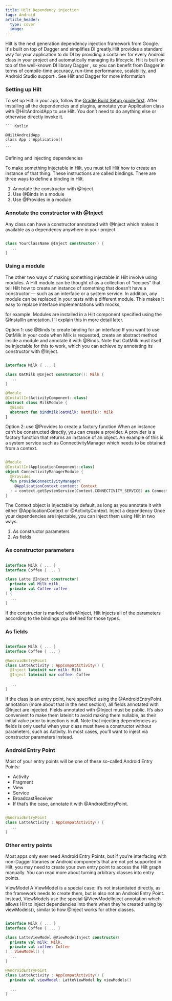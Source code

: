 ```yaml
---
title: Hilt Dependency injection 
tags: Android
article_header:
  type: cover
  image:
---
```



Hilt is the next generation dependency injection framework from Google. It's built on top of Dagger and simplifies DI greatly.Hilt provides a standard way
for your application to do DI by providing a container for every Android class in your project and automatically managing its lifecycle. Hilt is built on top 
of the well-known DI library Dagger , so you can benefit from Dagger in terms of compile-time accuracy, run-time performance, scalability, and Android Studio support . See Hilt and Dagger for more information


### Setting up Hilt

To set up Hilt in your app, follow the [Gradle Build Setup guide first](https://dagger.dev/hilt/gradle-setup). After installing all the dependencies and plugins, 
annotate your Application class with @HiltAndroidApp to use Hilt. You don’t need to do anything else or otherwise directly invoke it.

    ``` Kotlin

    @HiltAndroidApp
    class App : Application()

    ```

Defining and injecting dependencies


To make something injectable in Hilt, you must tell Hilt how to create an instance of that thing. These instructions are called bindings.
There are three ways to define a binding in Hilt.
 1. Annotate the constructor with @Inject
 2. Use @Binds in a module
 3. Use @Provides in a module


### Annotate the constructor with @Inject
Any class can have a constructor annotated with @Inject which makes it available as a dependency anywhere in your project.

``` Kotlin

class YourClassName @Inject constructor() {
  ...
}

``` 


### Using a module
The other two ways of making something injectable in Hilt involve using modules.
A Hilt module can be thought of as a collection of “recipes” that tell Hilt how to create an instance of something that doesn’t have a constructor — such as an interface or a system service.
In addition, any module can be replaced in your tests with a different module. This makes it easy to replace interface implementations with mocks, 

for example.
Modules are installed in a Hilt component specified using the @InstallIn annotation. I’ll explain this in more detail later.

Option 1: use @Binds to create binding for an interface
If you want to use OatMilk in your code when Milk is requested, create an abstract method inside a module and annotate it with @Binds. Note that OatMilk must itself be injectable for this to work, 
which you can achieve by annotating its constructor with @Inject.

``` Kotlin

interface Milk { ... }

class OatMilk @Inject constructor(): Milk {
  ...
}

@Module
@InstallIn(ActivityComponent::class)
abstract class MilkModule {
  @Binds
  abstract fun bindMilk(oatMilk: OatMilk): Milk
}

```


Option 2: use @Provides to create a factory function
When an instance can’t be constructed directly, you can create a provider. A provider is a factory function that returns an instance of an object.
An example of this is a system service such as ConnectivityManager which needs to be obtained from a context.

```Kotlin

@Module
@InstallIn(ApplicationComponent::class)
object ConnectivityManagerModule {
  @Provides
  fun provideConnectivityManager(
    @ApplicationContext context: Context
  ) = context.getSystemService(Context.CONNECTIVITY_SERVICE) as ConnectivityManager
}

```

The Context object is injectable by default, as long as you annotate it with either @ApplicationContext or @ActivityContext.
Inject a dependency
Once your dependencies are injectable, you can inject them using Hilt in two ways.
 1. As constructor parameters
 2. As fields


### As constructor parameters

``` Kotlin

interface Milk { ... }
interface Coffee { ... }

class Latte @Inject constructor(
  private val Milk milk,
  private val Coffee coffee
) {
  ...
}

```

If the constructor is marked with @Inject, Hilt injects all of the parameters according to the bindings you defined for those types.

### As fields

``` Kotlin

interface Milk { ... }
interface Coffee { ... }

@AndroidEntryPoint
class LatteActivity : AppCompatActivity() {
  @Inject lateinit var milk: Milk
  @Inject lateinit var coffee: Coffee
  
  ...
}

```


If the class is an entry point, here specified using the @AndroidEntryPoint annotation (more about that in the next section), all fields annotated with @Inject are injected.
Fields annotated with @Inject must be public. It’s also convenient to make them lateinit to avoid making them nullable, as their initial value prior to injection is null.
Note that injecting dependencies as fields is only useful when your class must have a constructor without parameters, such as Activity. In most cases, you’ll want to inject via constructor parameters instead.



### Android Entry Point
Most of your entry points will be one of these so-called Android Entry Points:
- Activity
- Fragment
- View
- Service
- BroadcastReceiver
- If that’s the case, annotate it with @AndroidEntryPoint.

``` Kotlin

@AndroidEntryPoint
class LatteActivity : AppCompatActivity() {
  ...
}

```


### Other entry points
Most apps only ever need Android Entry Points, but if you’re interfacing with non-Dagger libraries or Android components that are not yet supported in Hilt,
you may need to create your own entry point to access the Hilt graph manually. You can read more about turning arbitrary classes into entry points.

ViewModel
A ViewModel is a special case: it’s not instantiated directly, as the framework needs to create them, but is also not an Android Entry Point. Instead, 
ViewModels use the special @ViewModelInject annotation which allows Hilt to inject dependencies into them when they’re created using by viewModels(), 
similar to how @Inject works for other classes.

``` Kotlin

interface Milk { ... }
interface Coffee { ... }

class LatteViewModel @ViewModelInject constructor(
  private val milk: Milk,
  private val coffee: Coffee
) : ViewModel() {
  ...
}

@AndroidEntryPoint
class LatteActivity : AppCompatActivity() {
  private val viewModel: LatteViewModel by viewModels()

  ...
}

```
